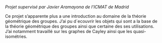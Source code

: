 _Projet supervisé par Javier Aramayona de l’ICMAT de Madrid_

Ce projet s’apparente plus a une introduction au domaine de la théorie géométrique des
groupes. J’ai pu d´ecouvrir les objets qui sont a la base de la théorie géométrique des groupes
ainsi que certaine des ses utilisations. J’ai notamment travaillé sur les graphes de Cayley
ainsi que les quasi-isométries.

